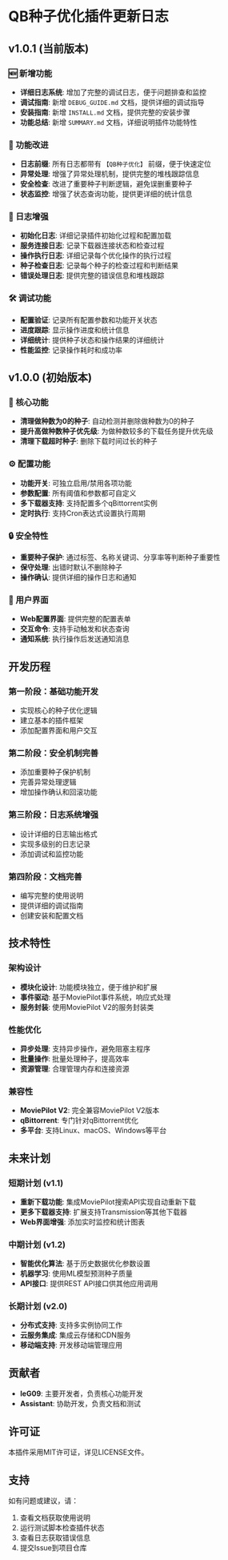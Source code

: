 # QB种子优化插件更新日志

## v1.0.1 (当前版本)

### 🆕 新增功能
- **详细日志系统**: 增加了完整的调试日志，便于问题排查和监控
- **调试指南**: 新增 `DEBUG_GUIDE.md` 文档，提供详细的调试指导
- **安装指南**: 新增 `INSTALL.md` 文档，提供完整的安装步骤
- **功能总结**: 新增 `SUMMARY.md` 文档，详细说明插件功能特性

### 🔧 功能改进
- **日志前缀**: 所有日志都带有 `【QB种子优化】` 前缀，便于快速定位
- **异常处理**: 增强了异常处理机制，提供完整的堆栈跟踪信息
- **安全检查**: 改进了重要种子判断逻辑，避免误删重要种子
- **状态监控**: 增强了状态查询功能，提供更详细的统计信息

### 📝 日志增强
- **初始化日志**: 详细记录插件初始化过程和配置加载
- **服务连接日志**: 记录下载器连接状态和检查过程
- **操作执行日志**: 详细记录每个优化操作的执行过程
- **种子检查日志**: 记录每个种子的检查过程和判断结果
- **错误处理日志**: 提供完整的错误信息和堆栈跟踪

### 🛠️ 调试功能
- **配置验证**: 记录所有配置参数和功能开关状态
- **进度跟踪**: 显示操作进度和统计信息
- **详细统计**: 提供种子状态和操作结果的详细统计
- **性能监控**: 记录操作耗时和成功率

## v1.0.0 (初始版本)

### 🎯 核心功能
- **清理做种数为0的种子**: 自动检测并删除做种数为0的种子
- **提升高做种数种子优先级**: 为做种数较多的下载任务提升优先级
- **清理下载超时种子**: 删除下载时间过长的种子

### ⚙️ 配置功能
- **功能开关**: 可独立启用/禁用各项功能
- **参数配置**: 所有阈值和参数都可自定义
- **多下载器支持**: 支持配置多个qBittorrent实例
- **定时执行**: 支持Cron表达式设置执行周期

### 🔒 安全特性
- **重要种子保护**: 通过标签、名称关键词、分享率等判断种子重要性
- **保守处理**: 出错时默认不删除种子
- **操作确认**: 提供详细的操作日志和通知

### 📱 用户界面
- **Web配置界面**: 提供完整的配置表单
- **交互命令**: 支持手动触发和状态查询
- **通知系统**: 执行操作后发送通知消息

## 开发历程

### 第一阶段：基础功能开发
- 实现核心的种子优化逻辑
- 建立基本的插件框架
- 添加配置界面和用户交互

### 第二阶段：安全机制完善
- 添加重要种子保护机制
- 完善异常处理逻辑
- 增加操作确认和回滚功能

### 第三阶段：日志系统增强
- 设计详细的日志输出格式
- 实现多级别的日志记录
- 添加调试和监控功能

### 第四阶段：文档完善
- 编写完整的使用说明
- 提供详细的调试指南
- 创建安装和配置文档

## 技术特性

### 架构设计
- **模块化设计**: 功能模块独立，便于维护和扩展
- **事件驱动**: 基于MoviePilot事件系统，响应式处理
- **服务封装**: 使用MoviePilot V2的服务封装类

### 性能优化
- **异步处理**: 支持异步操作，避免阻塞主程序
- **批量操作**: 批量处理种子，提高效率
- **资源管理**: 合理管理内存和连接资源

### 兼容性
- **MoviePilot V2**: 完全兼容MoviePilot V2版本
- **qBittorrent**: 专门针对qBittorrent优化
- **多平台**: 支持Linux、macOS、Windows等平台

## 未来计划

### 短期计划 (v1.1)
- **重新下载功能**: 集成MoviePilot搜索API实现自动重新下载
- **更多下载器支持**: 扩展支持Transmission等其他下载器
- **Web界面增强**: 添加实时监控和统计图表

### 中期计划 (v1.2)
- **智能优化算法**: 基于历史数据优化参数设置
- **机器学习**: 使用ML模型预测种子质量
- **API接口**: 提供REST API接口供其他应用调用

### 长期计划 (v2.0)
- **分布式支持**: 支持多实例协同工作
- **云服务集成**: 集成云存储和CDN服务
- **移动端支持**: 开发移动端管理应用

## 贡献者

- **leG09**: 主要开发者，负责核心功能开发
- **Assistant**: 协助开发，负责文档和测试

## 许可证

本插件采用MIT许可证，详见LICENSE文件。

## 支持

如有问题或建议，请：
1. 查看文档获取使用说明
2. 运行测试脚本检查插件状态
3. 查看日志获取错误信息
4. 提交Issue到项目仓库

